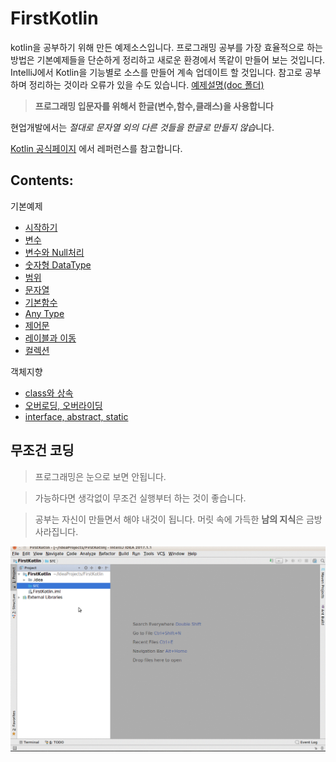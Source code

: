 # FirstKotlin
kotlin을 공부하기 위해 만든 예제소스입니다. 프로그래밍 공부를 가장 효율적으로 하는 방법은 기본예제들을 단순하게 정리하고 새로운 환경에서 똑같이 만들어 보는 것입니다. IntelliJ에서 Kotlin을 기능별로 소스를 만들어 계속 업데이트 할 것입니다.
참고로 공부하며 정리하는 것이라 오류가 있을 수도 있습니다. [예제설명(doc 폴더)](doc/)

> **프로그래밍 입문자를 위해서 한글(변수,함수,클래스)을 사용합니다**

현업개발에서는 *절대로 문자열 외의 다른 것들을
한글로 만들지 않습*니다.

[Kotlin 공식페이지](https://kotlinlang.org/)
에서 레퍼런스를 참고합니다.


Contents:
---------
기본예제
- [시작하기](doc/1.First.md)
- [변수](doc/2.variable.kt.md)
- [변수와 Null처리](doc/3.variable_null.md)
- [숫자형 DataType](doc/4.DataTypeNumber.md)
- [범위](doc/5.scope.md)
- [문자열](doc/6.DataType_string.md)
- [기본함수](doc/7.basicfunction.md)
- [Any Type](doc/8.any_type.md)
- [제어문](doc/9.condition.md)
- [레이블과 이동](doc/10.loop_exit.md)
- [컬렉션](doc/11.collections.md)

객체지향
- [class와 상속](doc/12.class.md)
- [오버로딩, 오버라이딩](doc/13.polymorphism.md)
- [interface, abstract, static](doc/14.interface_abstract_static.md)


무조건 코딩
------
> 프로그래밍은 눈으로 보면 안됩니다.

> 가능하다면 생각없이 무조건 실행부터 하는 것이 좋습니다.

> 공부는 자신이 만들면서 해야 내것이 됩니다.  머릿 속에 가득한 **남의 지식**은 금방 사라집니다.

![](doc/first.gif)

